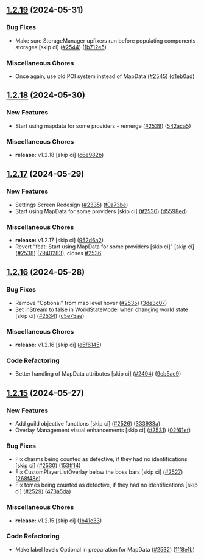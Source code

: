 ## [1.2.19](https://github.com/Wynntils/Artemis/compare/v1.2.18...v1.2.19) (2024-05-31)


### Bug Fixes

* Make sure StorageManager upfixers run before populating components storages [skip ci] ([#2544](https://github.com/Wynntils/Artemis/issues/2544)) ([1b712e5](https://github.com/Wynntils/Artemis/commit/1b712e5fb7fc94af1813623bf646b30aa5a2ec7a))


### Miscellaneous Chores

* Once again, use old POI system instead of MapData ([#2545](https://github.com/Wynntils/Artemis/issues/2545)) ([d1eb0ad](https://github.com/Wynntils/Artemis/commit/d1eb0ad0dad4446f67edaaf53375a7f759236eac))

## [1.2.18](https://github.com/Wynntils/Artemis/compare/v1.2.17...v1.2.18) (2024-05-30)


### New Features

* Start using mapdata for some providers - remerge ([#2539](https://github.com/Wynntils/Artemis/issues/2539)) ([542aca5](https://github.com/Wynntils/Artemis/commit/542aca5af04d7a95a3d48c916cb2207b99663c21))


### Miscellaneous Chores

* **release:** v1.2.18 [skip ci] ([c6e982b](https://github.com/Wynntils/Artemis/commit/c6e982b7a5488589f6ad8fa523c35645cda0fdfc))

## [1.2.17](https://github.com/Wynntils/Artemis/compare/v1.2.16...v1.2.17) (2024-05-29)


### New Features

* Settings Screen Redesign ([#2335](https://github.com/Wynntils/Artemis/issues/2335)) ([f0a73be](https://github.com/Wynntils/Artemis/commit/f0a73be93fe14f576b7242bdb0fd759521645dd9))
* Start using MapData for some providers [skip ci] ([#2536](https://github.com/Wynntils/Artemis/issues/2536)) ([d5598ed](https://github.com/Wynntils/Artemis/commit/d5598edaac6d0a5d04db4cc5e4c9c7a19a6c5f7b))


### Miscellaneous Chores

* **release:** v1.2.17 [skip ci] ([952d6a2](https://github.com/Wynntils/Artemis/commit/952d6a2e8f79d5801fbf6084ba56fbdd082e413f))
* Revert "feat: Start using MapData for some providers [skip ci]" [skip ci] ([#2538](https://github.com/Wynntils/Artemis/issues/2538)) ([7940283](https://github.com/Wynntils/Artemis/commit/794028369a209b1b9ca9ff175021bda599c71033)), closes [#2536](https://github.com/Wynntils/Artemis/issues/2536)

## [1.2.16](https://github.com/Wynntils/Artemis/compare/v1.2.15...v1.2.16) (2024-05-28)


### Bug Fixes

* Remove "Optional" from map level hover ([#2535](https://github.com/Wynntils/Artemis/issues/2535)) ([3de3c07](https://github.com/Wynntils/Artemis/commit/3de3c0785ea10d9f8f01f0c0ef18959072638043))
* Set inStream to false in WorldStateModel when changing world state [skip ci] ([#2534](https://github.com/Wynntils/Artemis/issues/2534)) ([c5e75ae](https://github.com/Wynntils/Artemis/commit/c5e75ae06256201da72a3e6dfe625980e4f877fb))


### Miscellaneous Chores

* **release:** v1.2.16 [skip ci] ([e5f6145](https://github.com/Wynntils/Artemis/commit/e5f61452bf09b45a024dca1f12e297e299fb6cd3))


### Code Refactoring

* Better handling of MapData attributes [skip ci] ([#2494](https://github.com/Wynntils/Artemis/issues/2494)) ([9cb5ae9](https://github.com/Wynntils/Artemis/commit/9cb5ae970a00b3eebbaed6cb9c7303ef51506a4d))

## [1.2.15](https://github.com/Wynntils/Artemis/compare/v1.2.14...v1.2.15) (2024-05-27)


### New Features

* Add guild objective functions [skip ci] ([#2526](https://github.com/Wynntils/Artemis/issues/2526)) ([333933a](https://github.com/Wynntils/Artemis/commit/333933a5135b96035b7afffc46fa215b6f2fafbd))
* Overlay Management visual enhancements [skip ci] ([#2531](https://github.com/Wynntils/Artemis/issues/2531)) ([02f61ef](https://github.com/Wynntils/Artemis/commit/02f61ef82d15a2b2733885a8626916a4e6620448))


### Bug Fixes

* Fix charms being counted as defective, if they had no identifications [skip ci] ([#2530](https://github.com/Wynntils/Artemis/issues/2530)) ([153ff14](https://github.com/Wynntils/Artemis/commit/153ff1438cd63f5a7eb064e7cd278cbcd6e8a170))
* Fix CustomPlayerListOverlay below the boss bars [skip ci] ([#2527](https://github.com/Wynntils/Artemis/issues/2527)) ([268f48e](https://github.com/Wynntils/Artemis/commit/268f48e3565acdc0df0b34ec8db2dec32a060a8b))
* Fix tomes being counted as defective, if they had no identifications [skip ci] ([#2529](https://github.com/Wynntils/Artemis/issues/2529)) ([473a5da](https://github.com/Wynntils/Artemis/commit/473a5daf601e7011eddfbc6d00c3e005148cb385))


### Miscellaneous Chores

* **release:** v1.2.15 [skip ci] ([1b41e33](https://github.com/Wynntils/Artemis/commit/1b41e33c2093f08a100a0c77357df3f8c3378c87))


### Code Refactoring

* Make label levels Optional<Integer> in preparation for MapData ([#2532](https://github.com/Wynntils/Artemis/issues/2532)) ([1ff8e1b](https://github.com/Wynntils/Artemis/commit/1ff8e1bb2335ea42d7c1b343a3b55df8f2daf1fe))

